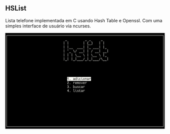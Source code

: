 ## HSList

Lista telefone implementada em C usando Hash Table e Openssl.
Com uma simples interface de usuário via ncurses.

![showcase](./showcase.png) 
